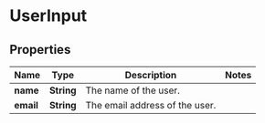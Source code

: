 

# UserInput


## Properties

| Name | Type | Description | Notes |
|------------ | ------------- | ------------- | -------------|
|**name** | **String** | The name of the user. |  |
|**email** | **String** | The email address of the user. |  |



